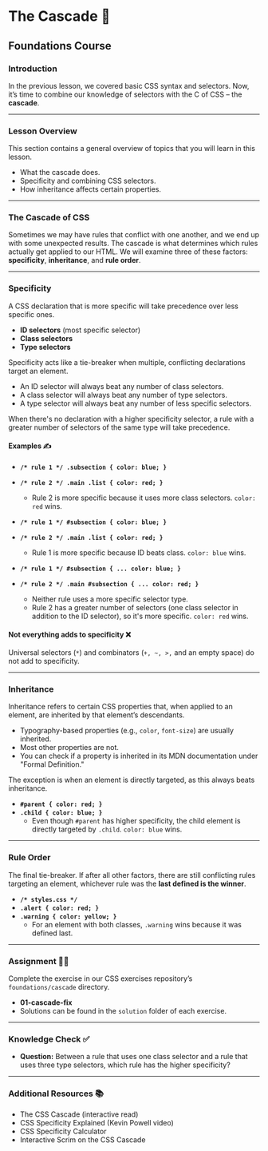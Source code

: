 # The Cascade 🌊

## Foundations Course

### Introduction

In the previous lesson, we covered basic CSS syntax and selectors. Now, it’s time to combine our knowledge of selectors with the C of CSS – the **cascade**.

---

### Lesson Overview

This section contains a general overview of topics that you will learn in this lesson.

* What the cascade does.
* Specificity and combining CSS selectors.
* How inheritance affects certain properties.

---

### The Cascade of CSS

Sometimes we may have rules that conflict with one another, and we end up with some unexpected results. The cascade is what determines which rules actually get applied to our HTML. We will examine three of these factors: **specificity**, **inheritance**, and **rule order**.

---

### Specificity

A CSS declaration that is more specific will take precedence over less specific ones.

* **ID selectors** (most specific selector)
* **Class selectors**
* **Type selectors**

Specificity acts like a tie-breaker when multiple, conflicting declarations target an element.

* An ID selector will always beat any number of class selectors.
* A class selector will always beat any number of type selectors.
* A type selector will always beat any number of less specific selectors.

When there's no declaration with a higher specificity selector, a rule with a greater number of selectors of the same type will take precedence.

#### Examples ✍️

* **`/* rule 1 */ .subsection { color: blue; }`**
* **`/* rule 2 */ .main .list { color: red; }`**
    * Rule 2 is more specific because it uses more class selectors. `color: red` wins.

* **`/* rule 1 */ #subsection { color: blue; }`**
* **`/* rule 2 */ .main .list { color: red; }`**
    * Rule 1 is more specific because ID beats class. `color: blue` wins.

* **`/* rule 1 */ #subsection { ... color: blue; }`**
* **`/* rule 2 */ .main #subsection { ... color: red; }`**
    * Neither rule uses a more specific selector type.
    * Rule 2 has a greater number of selectors (one class selector in addition to the ID selector), so it's more specific. `color: red` wins.

#### Not everything adds to specificity ❌

Universal selectors (`*`) and combinators (`+, ~, >,` and an empty space) do not add to specificity.

---

### Inheritance

Inheritance refers to certain CSS properties that, when applied to an element, are inherited by that element’s descendants.

* Typography-based properties (e.g., `color`, `font-size`) are usually inherited.
* Most other properties are not.
* You can check if a property is inherited in its MDN documentation under "Formal Definition."

The exception is when an element is directly targeted, as this always beats inheritance.

* **`#parent { color: red; }`**
* **`.child { color: blue; }`**
    * Even though `#parent` has higher specificity, the child element is directly targeted by `.child`. `color: blue` wins.

---

### Rule Order

The final tie-breaker. If after all other factors, there are still conflicting rules targeting an element, whichever rule was the **last defined is the winner**.

* **`/* styles.css */`**
* **`.alert { color: red; }`**
* **`.warning { color: yellow; }`**
    * For an element with both classes, `.warning` wins because it was defined last.

---

### Assignment 🧑‍💻

Complete the exercise in our CSS exercises repository’s `foundations/cascade` directory.

* **01-cascade-fix**
* Solutions can be found in the `solution` folder of each exercise.

---

### Knowledge Check ✅

* **Question:** Between a rule that uses one class selector and a rule that uses three type selectors, which rule has the higher specificity?

---

### Additional Resources 📚

* The CSS Cascade (interactive read)
* CSS Specificity Explained (Kevin Powell video)
* CSS Specificity Calculator
* Interactive Scrim on the CSS Cascade